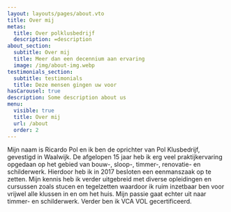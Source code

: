 ```yaml
---
layout: layouts/pages/about.vto
title: Over mij
metas:
  title: Over polklusbedrijf
  description: =description
about_section:
  subtitle: Over mij
  title: Meer dan een decennium aan ervaring
  image: /img/about-img.webp
testimonials_section:
  subtitle: testimonials
  title: Deze mensen gingen uw voor
hasCarousel: true
description: Some description about us
menu:
  visible: true
  title: Over mij
  url: /about
  order: 2
---
```

Mijn naam is Ricardo Pol en ik ben de oprichter van Pol Klusbedrijf, gevestigd in Waalwijk. De
afgelopen 15 jaar heb ik erg veel praktijkervaring opgedaan op het gebied van
bouw-, sloop-, timmer-, renovatie- en schilderwerk. Hierdoor heb ik in 2017
besloten een eenmanszaak op te zetten. Mijn kennis heb ik verder uitgebreid met
diverse opleidingen en cursussen zoals stucen en tegelzetten waardoor ik ruim
inzetbaar ben voor vrijwel alle klussen in en om het huis. Mijn passie gaat
echter uit naar timmer- en schilderwerk. Verder ben ik VCA VOL gecertificeerd.

